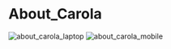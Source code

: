 ﻿# About_Carola

![about_carola_laptop](https://github.com/CarolaZapp/About_Carola/assets/101559000/d56ada03-0e09-4f93-808e-03acfd309232)
![about_carola_mobile](https://github.com/CarolaZapp/About_Carola/assets/101559000/bfd06871-f810-41b0-b06a-4dc480536af1)
